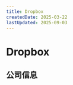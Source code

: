 ```yaml
---
title: Dropbox
createdDate: 2025-03-22
lastUpdated: 2025-09-03
---
```


# Dropbox

## 公司信息

<DirectHireCompanyTable state="california" city="san-francisco" companyJsonFileName="dropbox" />